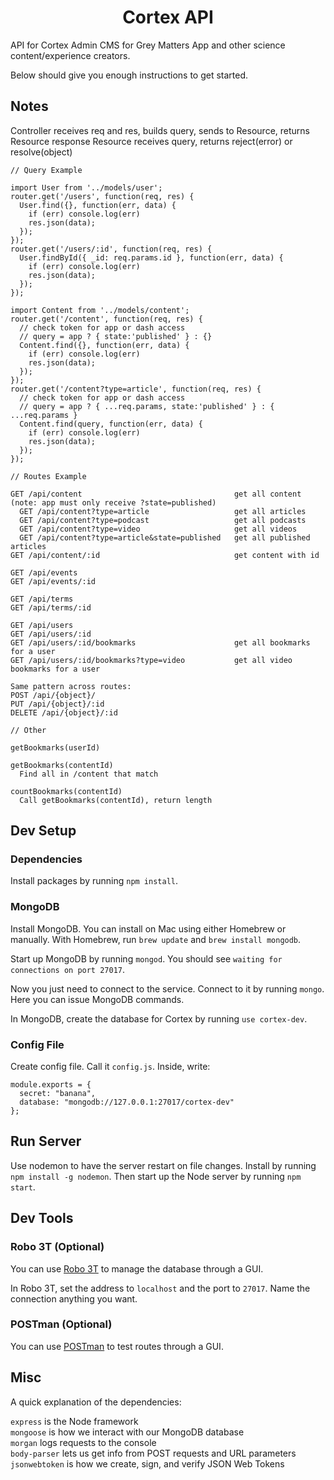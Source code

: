 <h1 align="center">
  Cortex API
</h1>

API for Cortex Admin CMS for Grey Matters App and other science content/experience creators.

Below should give you enough instructions to get started.

## Notes

Controller receives req and res, builds query, sends to Resource, returns Resource response
Resource receives query, returns reject(error) or resolve(object)

```
// Query Example

import User from '../models/user';
router.get('/users', function(req, res) {
  User.find({}, function(err, data) {
    if (err) console.log(err)
    res.json(data);
  });
});
router.get('/users/:id', function(req, res) {
  User.findById({ _id: req.params.id }, function(err, data) {
    if (err) console.log(err)
    res.json(data);
  });
});

import Content from '../models/content';
router.get('/content', function(req, res) {
  // check token for app or dash access
  // query = app ? { state:'published' } : {}
  Content.find({}, function(err, data) {
    if (err) console.log(err)
    res.json(data);
  });
});
router.get('/content?type=article', function(req, res) {
  // check token for app or dash access
  // query = app ? { ...req.params, state:'published' } : { ...req.params }
  Content.find(query, function(err, data) {
    if (err) console.log(err)
    res.json(data);
  });
});

// Routes Example

GET /api/content                                  get all content (note: app must only receive ?state=published)
  GET /api/content?type=article                   get all articles
  GET /api/content?type=podcast                   get all podcasts
  GET /api/content?type=video                     get all videos
  GET /api/content?type=article&state=published   get all published articles
GET /api/content/:id                              get content with id

GET /api/events
GET /api/events/:id

GET /api/terms
GET /api/terms/:id

GET /api/users
GET /api/users/:id
GET /api/users/:id/bookmarks                      get all bookmarks for a user
GET /api/users/:id/bookmarks?type=video           get all video bookmarks for a user

Same pattern across routes:
POST /api/{object}/
PUT /api/{object}/:id
DELETE /api/{object}/:id

// Other

getBookmarks(userId)

getBookmarks(contentId)
  Find all in /content that match

countBookmarks(contentId)
  Call getBookmarks(contentId), return length
```

## Dev Setup

### Dependencies

Install packages by running `npm install`.

### MongoDB

Install MongoDB. You can install on Mac using either Homebrew or manually. With Homebrew, run `brew update` and `brew install mongodb`.

Start up MongoDB by running `mongod`. You should see `waiting for connections on port 27017`.

Now you just need to connect to the service. Connect to it by running `mongo`. Here you can issue MongoDB commands.

In MongoDB, create the database for Cortex by running `use cortex-dev`.

### Config File

Create config file. Call it `config.js`. Inside, write:

```
module.exports = {
  secret: "banana",
  database: "mongodb://127.0.0.1:27017/cortex-dev"
};
```

## Run Server

Use nodemon to have the server restart on file changes. Install by running `npm install -g nodemon`. Then start up the Node server by running `npm start`.

## Dev Tools

### Robo 3T (Optional)

You can use [Robo 3T](https://robomongo.org/) to manage the database through a GUI.

In Robo 3T, set the address to `localhost` and the port to `27017`. Name the connection anything you want.


### POSTman (Optional)

You can use [POSTman](https://www.getpostman.com/) to test routes through a GUI.

## Misc

A quick explanation of the dependencies:

`express` is the Node framework<br>
`mongoose` is how we interact with our MongoDB database<br>
`morgan` logs requests to the console<br>
`body-parser` lets us get info from POST requests and URL parameters<br>
`jsonwebtoken` is how we create, sign, and verify JSON Web Tokens<br>
